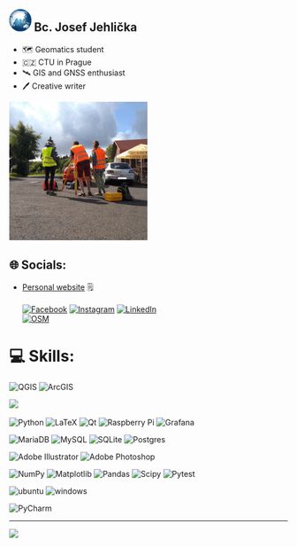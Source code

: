 <h2> <img src="https://github.com/jehlijos/jehlijos/blob/main/YzDM.gif?raw=true" width="40"> Bc. Josef Jehlička </h2>

* 🗺 Geomatics student
* 🇨🇿 CTU in Prague
* 🛰 GIS and GNSS enthusiast
* 🖊 Creative writer

<img src="https://github.com/jehlijos/jehlijos/blob/main/gif.gif?raw=true" width="250"> 

## 🌐 Socials:
* [Personal website](https://jehlijos.github.io/josef-jehlicka/)  🗒 <br> <br>
[![Facebook](https://img.shields.io/badge/Facebook-%231877F2.svg?logo=Facebook&logoColor=white)](https://facebook.com/josef.jehlicka.3) [![Instagram](https://img.shields.io/badge/Instagram-%23E4405F.svg?logo=Instagram&logoColor=white)](https://instagram.com/jehlickajosef) [![LinkedIn](https://img.shields.io/badge/LinkedIn-%230077B5.svg?logo=linkedin&logoColor=white)](https://linkedin.com/in/jehlijos) <br> [![OSM](https://img.shields.io/badge/OpenStreetMap-7EBC6F?style=for-the-badge&logo=OpenStreetMap&logoColor=white)](https://www.openstreetmap.org/user/jehlijos) 

# 💻 Skills:
![QGIS](https://img.shields.io/badge/QGIS-589632?style=for-the-badge&logo=qgis&logoColor=white)
![ArcGIS](https://img.shields.io/badge/arcgis-2C7AC3?style=for-the-badge&logo=arcgis&logoColor=white)


![](https://github-readme-stats.vercel.app/api/top-langs/?username=jehlijos&theme=neon&hide_border=false&include_all_commits=true&count_private=false&layout=compact)



![Python](https://img.shields.io/badge/python-3670A0?style=for-the-badge&logo=python&logoColor=ffdd54) ![LaTeX](https://img.shields.io/badge/latex-%23008080.svg?style=for-the-badge&logo=latex&logoColor=white) ![Qt](https://img.shields.io/badge/Qt-%23217346.svg?style=for-the-badge&logo=Qt&logoColor=white) ![Raspberry Pi](https://img.shields.io/badge/-RaspberryPi-C51A4A?style=for-the-badge&logo=Raspberry-Pi) ![Grafana](https://img.shields.io/badge/grafana-%23F46800.svg?style=for-the-badge&logo=grafana&logoColor=white) 

 ![MariaDB](https://img.shields.io/badge/MariaDB-003545?style=for-the-badge&logo=mariadb&logoColor=white) ![MySQL](https://img.shields.io/badge/mysql-4479A1.svg?style=for-the-badge&logo=mysql&logoColor=white) ![SQLite](https://img.shields.io/badge/Sqlite-003B57?style=for-the-badge&logo=sqlite&logoColor=white) ![Postgres](https://img.shields.io/badge/postgres-%23316192.svg?style=for-the-badge&logo=postgresql&logoColor=white)
 
 ![Adobe Illustrator](https://img.shields.io/badge/adobe%20illustrator-%23FF9A00.svg?style=for-the-badge&logo=adobe%20illustrator&logoColor=white)  ![Adobe Photoshop](https://img.shields.io/badge/adobe%20photoshop-%2331A8FF.svg?style=for-the-badge&logo=adobe%20photoshop&logoColor=white) 
 
 ![NumPy](https://img.shields.io/badge/numpy-%23013243.svg?style=for-the-badge&logo=numpy&logoColor=white) ![Matplotlib](https://img.shields.io/badge/Matplotlib-%23ffffff.svg?style=for-the-badge&logo=Matplotlib&logoColor=black) ![Pandas](https://img.shields.io/badge/pandas-%23150458.svg?style=for-the-badge&logo=pandas&logoColor=white) ![Scipy](https://img.shields.io/badge/SciPy-%230C55A5.svg?style=for-the-badge&logo=scipy&logoColor=%white)  ![Pytest](https://img.shields.io/badge/Pytest-0A9EDC?style=for-the-badge&logo=pytest&logoColor=white)

 ![ubuntu](https://img.shields.io/badge/Ubuntu-E95420?style=for-the-badge&logo=ubuntu&logoColor=white)  ![windows](https://img.shields.io/badge/Windows-0078D6?style=for-the-badge&logo=windows&logoColor=white)

![PyCharm](https://img.shields.io/badge/PyCharm-000000.svg?&style=for-the-badge&logo=PyCharm&logoColor=white)




---
[![](https://visitcount.itsvg.in/api?id=jehlijos&icon=0&color=0)](https://visitcount.itsvg.in)

<!-- Proudly created with GPRM ( https://gprm.itsvg.in ) -->
